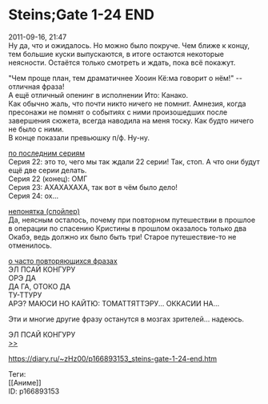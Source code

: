 Steins;Gate 1-24 END
=====================

   
 2011-09-16, 21:47   
  Ну да, что и ожидалось. Но можно было покруче. Чем ближе к концу, тем большие куски выпускаются, в итоге остаются некоторые неясности. Остаётся только смотреть и ждать, пока всё покажут.   
   
 "Чем проще план, тем драматичнее Хооин Кё:ма говорит о нём!" -- отличная фраза!   
 А ещё отличный опенинг в исполнении Ито: Канако.   
 Как обычно жаль, что почти никто ничего не помнит. Амнезия, когда пресонажи не помнят о событиях с ними произошедших после завершения сюжета, всегда наводила на меня тоску. Как будто ничего не было с ними.   
 В конце показали превьюшку п/ф. Ну-ну.   
   
  [по последним сериям](https://zHz00.diary.ru/p166893153.htm?index=1#linkmore166893153m1)      
 Серия 22: это то, чего мы так ждали 22 серии! Так, стоп. А что они будут ещё две серии делать.   
 Серия 22 (конец): ОМГ   
 Серия 23: АХАХАХАХА, так вот в чём было дело!   
 Серия 24: ох...   
     
  [непонятка (спойлер)](https://zHz00.diary.ru/p166893153.htm?index=2#linkmore166893153m2)      
 Да, неясным осталось, почему при повторном путешествии в прошлое в операции по спасению Кристины в прошлом оказалось только два Окабэ, ведь должно их было быть три! Старое путешествие-то не отменилось.   
     
  [о часто повторяющихся фразах](https://zHz00.diary.ru/p166893153.htm?index=3#linkmore166893153m3)      
 ЭЛ ПСАЙ КОНГУРУ   
 ОРЭ ДА   
 ДА ГА, ОТОКО ДА   
 ТУ-ТТУРУ   
 АРЭ? МАЮСИ НО КАЙТЮ: ТОМАТТЯТТЭРУ... ОККАСИИ НА...   
   
 Эти и многие другие фразу останутся в мозгах зрителей... надеюсь.     
   
 ЭЛ ПСАЙ КОНГУРУ   
  [>>](Steins;Gate%201-24%20END%20P.S.)    
    
 <https://diary.ru/~zHz00/p166893153_steins-gate-1-24-end.htm>   
   
 Теги:   
 [[Аниме]]   
 ID: p166893153